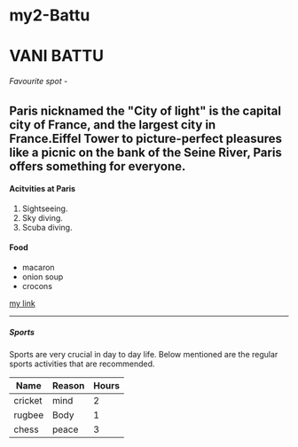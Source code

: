 # my2-Battu 
# VANI BATTU
###### Favourite spot - 
Paris nicknamed the **"City of light"** is the capital city of France, and the largest city in France.**Eiffel Tower** to picture-perfect pleasures like a picnic on the bank of the Seine River, Paris offers something for everyone. 
---
#### Acitvities at Paris
1. Sightseeing.
2. Sky diving.
3. Scuba diving.
#### Food 
- macaron
- onion soup
- crocons

[my link](https://github.com/Battu2002Vani/my2-Battu/blob/main/MyStats.md) 

--- 
##### Sports

Sports are very crucial in day to day life. Below mentioned are the regular sports activities that are recommended.

|Name|Reason|Hours|
|----| -----|-----|    
|cricket|mind|2 |
|rugbee| Body | 1 |
| chess| peace | 3 |

